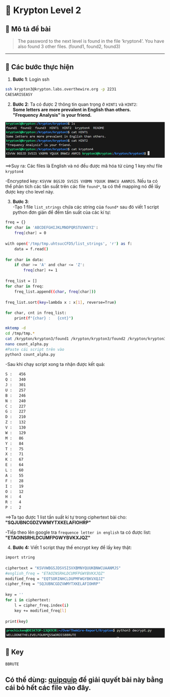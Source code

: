 # 🔑 Krypton Level 2

## 📜 Mô tả đề bài
>  The password to the next level is found in the file ‘krypton4’. You have also found 3 other files. (found1, found2, found3)

---

## 🧭 Các bước thực hiện
1. **Bước 1**: Login ssh
```bash
ssh krypton3@krypton.labs.overthewire.org -p 2231
CAESARISEASY
```
2. **Bước 2**: Ta có được 2 thông tin quan trọng ở ```HINT1``` và ```HINT2```:    
   **Some letters are more prevalent in English than others.**      
   **"Frequency Analysis" is your friend.**      

![alt text](Image/Krypton3-1.png)

==>Suy ra: Các files là English và nó đều được mã hóa từ cùng 1 key như file ```krypton4```

-Encrypted key: ```KSVVW BGSJD SVSIS VXBMN YQUUK BNWCU AANMJS```. Nếu ta có thể phân tích các tần suất trên các file ```found*```, ta có thể mapping nó để lấy được key cho level này.

3. **Bước 3**:     
-Tạo 1 file ```list_strings``` chứa các string của ```found*``` sau đó viết 1 script python đơn giản để đếm tần suất của các kí tự:
```bash
freq = {}
for char in 'ABCDEFGHIJKLMNOPQRSTUVWXYZ':
    freq[char] = 0
    
with open('/tmp/tmp.uhtsucCFD5/list_strings', 'r') as f:
    data = f.read()
    
for char in data:
    if char >= 'A' and char <= 'Z':
        freq[char] += 1
        
freq_list = []
for char in freq:
    freq_list.append((char, freq[char]))
    
freq_list.sort(key=lambda x : x[1], reverse=True)

for char, cnt in freq_list:
    print(f"{char} :   {cnt}")
```

```bash
mktemp -d
cd /tmp/tmp.*
cat /krypton/krypton3/found1 /krypton/krypton3/found2 /krypton/krypton3/found3 > list_strings
nano count_alpha.py
#Paste cái script trên vào
python3 count_alpha.py 
```

-Sau khi chạy script xong ta nhận được kết quả:    
```bash
S :   456
Q :   340
J :   301
U :   257
B :   246
N :   240
C :   227
G :   227
D :   210
Z :   132
V :   130
W :   129
M :   86
Y :   84
T :   75
X :   71
K :   67
E :   64
L :   60
A :   55
F :   28
I :   19
O :   12
H :   4
R :   4
P :   2
```

==>Ta tạo được 1 list tần suất kí tự trong ciphertext bài cho: **"SQJUBNCGDZVWMYTXKELAFIOHRP"**    

-Tiếp theo lên google tra ```frequence letter in english``` ta có được list: **"ETAOINSRHLDCUMFPGWYBVKXJQZ"**

4. **Bước 4:** Viết 1 script thay thế encrypt key để lấy key thật:    
```bash
import string

ciphertext = "KSVVWBGSJDSVSISVXBMNYQUUKBNWCUAANMJS"
#english_freq = "ETAOINSRHLDCUMFPGWYBVKXJQZ"
modified_freq = "EQTSORINHCLDUPMFWGYBKVXQJZ"
cipher_freq = "SQJUBNCGDZVWMYTXKELAFIOHRP"

key = ''
for i in ciphertext:
    l = cipher_freq.index(i)
    key += modified_freq[l]
    
print(key)
```
![alt text](Image/Krypton3-2.png)



## 🔑 Key
```text
BBRUTE
```

## Có thể dùng: [quipquip](https://quipqiup.com/) để giải quyết bài này bằng cái bỏ hết các file vào đây.